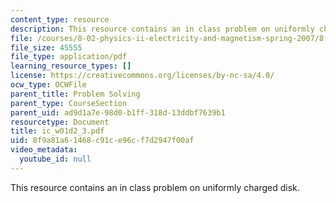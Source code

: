 ```yaml
---
content_type: resource
description: This resource contains an in class problem on uniformly charged disk.
file: /courses/8-02-physics-ii-electricity-and-magnetism-spring-2007/8f9a81a61468c91ce96cf7d2947f00af_ic_w01d2_3.pdf
file_size: 45555
file_type: application/pdf
learning_resource_types: []
license: https://creativecommons.org/licenses/by-nc-sa/4.0/
ocw_type: OCWFile
parent_title: Problem Solving
parent_type: CourseSection
parent_uid: ad9d1a7e-98d0-b1ff-318d-13ddbf7639b1
resourcetype: Document
title: ic_w01d2_3.pdf
uid: 8f9a81a6-1468-c91c-e96c-f7d2947f00af
video_metadata:
  youtube_id: null
---
```

This resource contains an in class problem on uniformly charged disk.